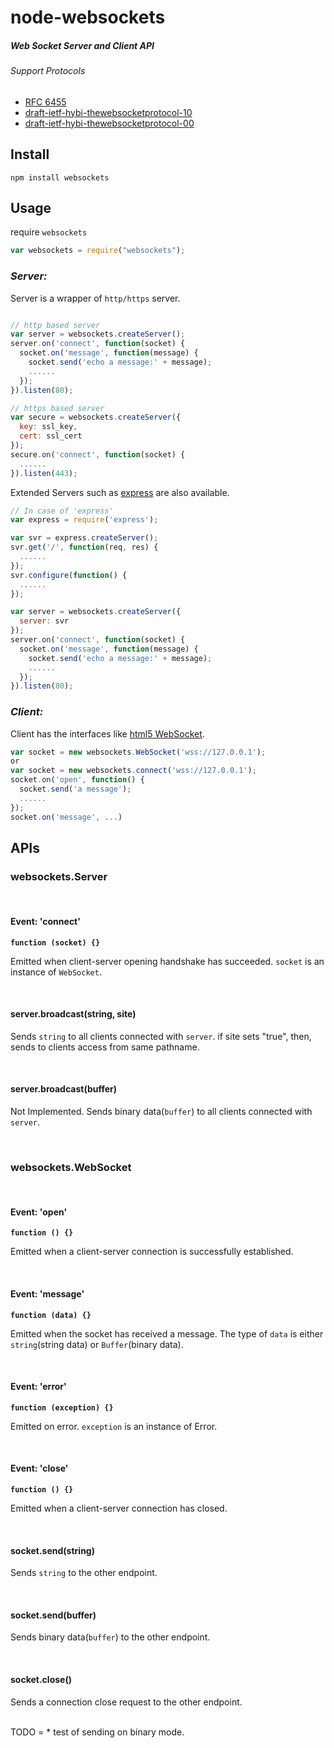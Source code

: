 
node-websockets
=

##### Web Socket Server and Client API

###### Support Protocols
* [RFC 6455](http://tools.ietf.org/html/rfc6455)
* [draft-ietf-hybi-thewebsocketprotocol-10](http://tools.ietf.org/html/draft-ietf-hybi-thewebsocketprotocol-10)
* [draft-ietf-hybi-thewebsocketprotocol-00](http://tools.ietf.org/html/draft-ietf-hybi-thewebsocketprotocol-00)


Install
-

    npm install websockets


Usage
-

require `websockets`

```js
var websockets = require("websockets");

```

### _Server:_
Server is a wrapper of `http/https` server.

```js

// http based server
var server = websockets.createServer();
server.on('connect', function(socket) {
  socket.on('message', function(message) {
    socket.send('echo a message:' + message);
    ......
  });
}).listen(80);

// https based server
var secure = websockets.createServer({
  key: ssl_key,
  cert: ssl_cert
});
secure.on('connect', function(socket) {
  ......
}).listen(443);


```

Extended Servers such as [express](http://expressjs.com/) are also available.

```js
// In case of 'express'
var express = require('express');

var svr = express.createServer();
svr.get('/', function(req, res) {
  ......
});
svr.configure(function() {
  ......
});

var server = websockets.createServer({
  server: svr
});
server.on('connect', function(socket) {
  socket.on('message', function(message) {
    socket.send('echo a message:' + message);
    ......
  });
}).listen(80);

```


### _Client:_
Client has the interfaces like [html5 WebSocket](http://www.w3.org/TR/2011/WD-websockets-20110419/).

```js
var socket = new websockets.WebSocket('wss://127.0.0.1');
or
var socket = new websockets.connect('wss://127.0.0.1');
socket.on('open', function() {
  socket.send('a message');
  ......
});
socket.on('message', ...)

```

APIs
-

### websockets.Server

<br/>

#### Event: 'connect'
__`function (socket) {}`__

Emitted when client-server opening handshake has succeeded. `socket` is an instance of `WebSocket`.
  
<br/>

#### server.broadcast(string, site)
Sends `string` to all clients connected with `server`.
if site sets "true", then, sends to clients access from same pathname.

<br/>

#### server.broadcast(buffer)
Not Implemented.
Sends binary data(`buffer`) to all clients connected with `server`.

<br/>

### websockets.WebSocket

<br/>

#### Event: 'open'
__`function () {}`__

Emitted when a client-server connection is successfully established.

<br/>

#### Event: 'message'
__`function (data) {}`__

Emitted when the socket has received a message. The type of `data` is either `string`(string data) or `Buffer`(binary data).

<br/>

#### Event: 'error'
__`function (exception) {}`__

Emitted on error. `exception` is an instance of Error.

<br/>

#### Event: 'close'
__`function () {}`__

Emitted when a client-server connection has closed.

<br/>

#### socket.send(string)
Sends `string` to the other endpoint.

<br/>

#### socket.send(buffer)
Sends binary data(`buffer`) to the other endpoint.

<br/>

#### socket.close()
Sends a connection close request to the other endpoint.

<br/>
TODO
=
* test of sending on binary mode.
